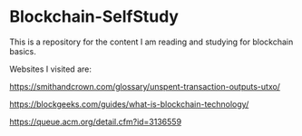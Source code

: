 # Blockchain-SelfStudy

This is a repository for the content I am reading and studying for blockchain basics. 

Websites I visited are:

https://smithandcrown.com/glossary/unspent-transaction-outputs-utxo/

https://blockgeeks.com/guides/what-is-blockchain-technology/

https://queue.acm.org/detail.cfm?id=3136559
